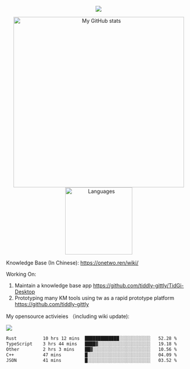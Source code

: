 <a href="https://github.com/linonetwo">
    <p align="center">
        <img src="https://github-profile-trophy.vercel.app/?username=linonetwo&column=7&theme=onedark"/>
    </p>
</a>
<a align="center" href="https://github.com/linonetwo">
  <p align="center">
    <img src="https://github-readme-stats.vercel.app/api?username=linonetwo&show_icons=true&count_private=true" alt="My GitHub stats" width="465"/>
    <img src="https://github-readme-stats.vercel.app/api/top-langs/?username=linonetwo&layout=compact&langs_count=10" alt="Languages" height="183">
  </p>
</a>

Knowledge Base (In Chinese): https://onetwo.ren/wiki/

Working On: 

1. Maintain a knowledge base app https://github.com/tiddly-gittly/TidGi-Desktop
1. Prototyping many KM tools using tw as a rapid prototype platform https://github.com/tiddly-gittly

My opensource activieies （including wiki update):

![](https://visitor-badge.glitch.me/badge?page_id=linonetwo.linonetwo)

<!--START_SECTION:waka-->

```txt
Rust          10 hrs 12 mins  █████████████░░░░░░░░░░░░   52.28 %
TypeScript    3 hrs 44 mins   ████▓░░░░░░░░░░░░░░░░░░░░   19.18 %
Other         2 hrs 3 mins    ██▓░░░░░░░░░░░░░░░░░░░░░░   10.56 %
C++           47 mins         █░░░░░░░░░░░░░░░░░░░░░░░░   04.09 %
JSON          41 mins         █░░░░░░░░░░░░░░░░░░░░░░░░   03.52 %
```

<!--END_SECTION:waka-->
